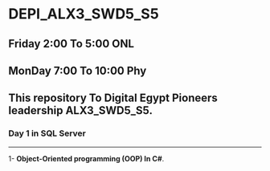 # DEPI_ALX3_SWD5_S5
## Friday 2:00 To 5:00 ONL
## MonDay 7:00 To 10:00 Phy
## This repository To Digital Egypt Pioneers leadership ALX3_SWD5_S5.
### Day 1   in  SQL Server 
------------------
1- **Object-Oriented programming (OOP) In C#**.
